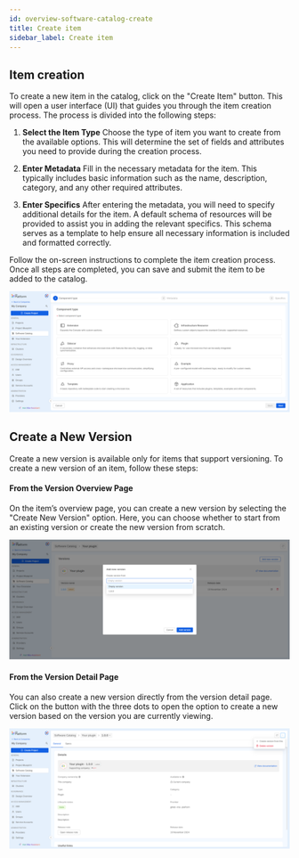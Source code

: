 ```yaml
---
id: overview-software-catalog-create
title: Create item
sidebar_label: Create item
---
```


## Item creation

To create a new item in the catalog, click on the "Create Item" button. This will open a user interface (UI) that guides you through the item creation process. The process is divided into the following steps:

1. **Select the Item Type**
Choose the type of item you want to create from the available options. This will determine the set of fields and attributes you need to provide during the creation process.

2. **Enter Metadata**
Fill in the necessary metadata for the item. This typically includes basic information such as the name, description, category, and any other required attributes. 

3. **Enter Specifics**
After entering the metadata, you will need to specify additional details for the item. A default schema of resources will be provided to assist you in adding the relevant specifics. This schema serves as a template to help ensure all necessary information is included and formatted correctly.

Follow the on-screen instructions to complete the item creation process. Once all steps are completed, you can save and submit the item to be added to the catalog.

![create item](./img/software-catalog-create-item.png)

## Create a New Version

Create a new version is available only for items that support versioning. To create a new version of an item, follow these steps:

#### From the Version Overview Page
On the item’s overview page, you can create a new version by selecting the "Create New Version" option. Here, you can choose whether to start from an existing version or create the new version from scratch.

![create new version](./img/software-catalog-create-new-version.png)

#### From the Version Detail Page
You can also create a new version directly from the version detail page. Click on the button with the three dots to open the option to create a new version based on the version you are currently viewing.

![create new version](./img/software-catalog-create-version-from-this.png)